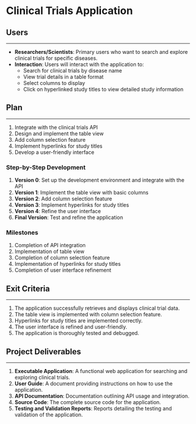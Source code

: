 # Clinical Trials Application


## Users
---- 

* **Researchers/Scientists**: Primary users who want to search and explore clinical trials for specific diseases.
* **Interaction**: Users will interact with the application to:
	+ Search for clinical trials by disease name
	+ View trial details in a table format
	+ Select columns to display
	+ Click on hyperlinked study titles to view detailed study information


## Plan
---- 
1. Integrate with the clinical trials API
2. Design and implement the table view
3. Add column selection feature
4. Implement hyperlinks for study titles
5. Develop a user-friendly interface

### Step-by-Step Development

1. **Version 0**: Set up the development environment and integrate with the API
2. **Version 1**: Implement the table view with basic columns
3. **Version 2**: Add column selection feature
4. **Version 3**: Implement hyperlinks for study titles
5. **Version 4**: Refine the user interface
6. **Final Version**: Test and refine the application

### Milestones

1. Completion of API integration
2. Implementation of table view
3. Completion of column selection feature
4. Implementation of hyperlinks for study titles
5. Completion of user interface refinement


## Exit Criteria
---- 
1. The application successfully retrieves and displays clinical trial data.
2. The table view is implemented with column selection feature.
3. Hyperlinks for study titles are implemented correctly.
4. The user interface is refined and user-friendly.
5. The application is thoroughly tested and debugged.


## Project Deliverables
---- 
1. **Executable Application**: A functional web application for searching and exploring clinical trials.
2. **User Guide**: A document providing instructions on how to use the application.
3. **API Documentation**: Documentation outlining API usage and integration.
4. **Source Code**: The complete source code for the application.
5. **Testing and Validation Reports**: Reports detailing the testing and validation of the application.